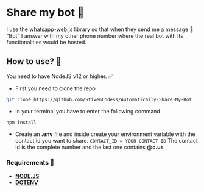 # Share my bot 🤖

I use the [whatsapp-web.js](https://wwebjs.dev/) library so that when they send me a message 💬 "Bot" I answer with my other phone number where the real bot with its functionalities would be hosted.

## How to use? 🚀
You need to have NodeJS v12 or higher. ✅
- First you need to clone the repo
```sh
git clone https://github.com/StivenCodess/Automatically-Share-My-Bot
```
- In your terminal you have to enter the following command
```sh
npm install
```
- Create an __.env__ file and inside create your environment variable with the contact id you want to share.
`
CONTACT_ID = YOUR CONTACT ID
`
The contact id is the complete number and the last one contains __@c.us__


### Requirements 🔧
- [**NODE.JS**](https://nodejs.org/es)
- [**DOTENV**](https://www.npmjs.com/package/dotenv)



